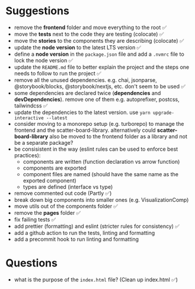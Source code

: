 # Suggestions

- remove the **frontend** folder and move everything to the root ✅
- move the **tests** next to the code they are testing (colocate) ✅
- move the **stories** to the components they are describing (colocate) ✅
- update the **node version** to the latest LTS version ✅
- define a **node version** in the `package.json` file and add a `.nvmrc` file to lock the node version ✅
- update the `README.md` file to better explain the project and the steps one needs to follow to run the project ✅
- remove all the unused dependencies. e.g. chai, jsonparse, @storybook/blocks, @storybook/nextjs, etc. don't seem to be used ✅
- some dependencies are declared twice (**dependencies** and **devDependencies**). remove one of them e.g. autoprefixer, postcss, tailwindcss ✅
- update the dependencies to the latest version. use `yarn upgrade-interactive --latest`
- consider moving to a monorepo setup (e.g. turborepo) to manage the frontend and the scatter-board-library. alternatively could **scatter-board-library** also be moved to the frontend folder as a library and not be a separate package?
- be consisistent in the way (eslint rules can be used to enforce best practices):
  - components are written (function declaration vs arrow function)
  - components are exported
  - component files are named (should have the same name as the exported component)
  - types are defined (interface vs type)
- remove commented out code (Partly ✅)
- break down big components into smaller ones (e.g. VisualizationComp)
- move utils out of the components folder ✅
- remove the **pages** folder ✅
- fix failing tests ✅
- add prettier (formatting) and eslint (stricter rules for consistency) ✅
- add a github action to run the tests, linting and formatting
- add a precommit hook to run linting and formatting

# Questions

- what is the purpose of the `index.html` file? (Clean up index.html ✅)
